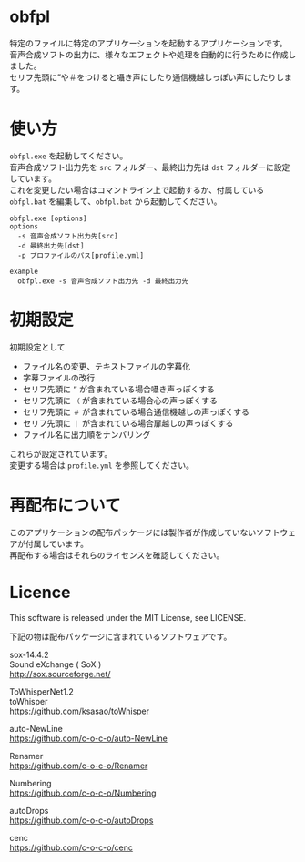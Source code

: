 # obfpl

特定のファイルに特定のアプリケーションを起動するアプリケーションです。  
音声合成ソフトの出力に、様々なエフェクトや処理を自動的に行うために作成しました。  
セリフ先頭に”や＃をつけると囁き声にしたり通信機越しっぽい声にしたりします。

# 使い方

`obfpl.exe` を起動してください。  
音声合成ソフト出力先を `src` フォルダー、最終出力先は `dst` フォルダーに設定しています。  
これを変更したい場合はコマンドライン上で起動するか、付属している `obfpl.bat` を編集して、`obfpl.bat` から起動してください。

```
obfpl.exe [options]
options
  -s 音声合成ソフト出力先[src]
  -d 最終出力先[dst]
  -p プロファイルのパス[profile.yml]
```

```
example
  obfpl.exe -s 音声合成ソフト出力先 -d 最終出力先
```

# 初期設定

初期設定として

- ファイル名の変更、テキストファイルの字幕化
- 字幕ファイルの改行
- セリフ先頭に `”` が含まれている場合囁き声っぽくする
- セリフ先頭に `（` が含まれている場合心の声っぽくする
- セリフ先頭に `＃` が含まれている場合通信機越しの声っぽくする
- セリフ先頭に `｜` が含まれている場合扉越しの声っぽくする
- ファイル名に出力順をナンバリング

これらが設定されています。  
変更する場合は `profile.yml` を参照してください。

# 再配布について

このアプリケーションの配布パッケージには製作者が作成していないソフトウェアが付属しています。  
再配布する場合はそれらのライセンスを確認してください。

# Licence

This software is released under the MIT License, see LICENSE.

下記の物は配布パッケージに含まれているソフトウェアです。

sox-14.4.2  
Sound eXchange ( SoX )  
http://sox.sourceforge.net/

ToWhisperNet1.2  
toWhisper  
https://github.com/ksasao/toWhisper

auto-NewLine  
https://github.com/c-o-c-o/auto-NewLine

Renamer  
https://github.com/c-o-c-o/Renamer

Numbering  
https://github.com/c-o-c-o/Numbering

autoDrops  
https://github.com/c-o-c-o/autoDrops

cenc  
https://github.com/c-o-c-o/cenc
